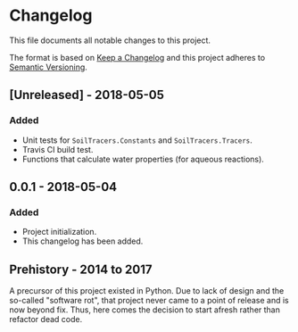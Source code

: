 # Changelog

This file documents all notable changes to this project.

The format is based on [Keep a Changelog](http://keepachangelog.com/en/1.0.0/)
and this project adheres to [Semantic
Versioning](http://semver.org/spec/v2.0.0.html).

## [Unreleased] - 2018-05-05

### Added

* Unit tests for `SoilTracers.Constants` and `SoilTracers.Tracers`.
* Travis CI build test.
* Functions that calculate water properties (for aqueous reactions).

## 0.0.1 - 2018-05-04

### Added

* Project initialization.
* This changelog has been added.

## Prehistory - 2014 to 2017

A precursor of this project existed in Python. Due to lack of design and the
so-called "software rot", that project never came to a point of release and is
now beyond fix. Thus, here comes the decision to start afresh rather than
refactor dead code.
